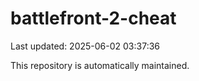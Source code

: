 # battlefront-2-cheat

Last updated: 2025-06-02 03:37:36

This repository is automatically maintained.

